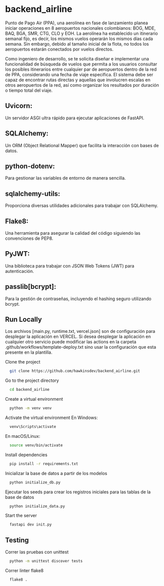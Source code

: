 # backend_airline
Punto de Pago Air (PPA), una aerolínea en fase de lanzamiento planea iniciar operaciones en 8 aeropuertos nacionales colombianos: BOG, MDE, BAQ, BGA, SMR, CTG, CLO y EOH. La aerolínea ha establecido un itinerario semanal fijo, es decir, los mismos vuelos operarán los mismos días cada semana. Sin embargo, debido al tamaño inicial de la flota, no todos los aeropuertos estarán conectados por vuelos directos.

Como ingeniero de desarrollo, se te solicita diseñar e implementar una funcionalidad de búsqueda de vuelos que permita a los usuarios consultar los posibles itinerarios entre cualquier par de aeropuertos dentro de la red de PPA, considerando una fecha de viaje específica. El sistema debe ser capaz de encontrar rutas directas y aquellas que involucren escalas en otros aeropuertos de la red, así como organizar los resultados por duración o tiempo total del viaje.

## Uvicorn:
Un servidor ASGI ultra rápido para ejecutar aplicaciones de FastAPI.
## SQLAlchemy:
Un ORM (Object Relational Mapper) que facilita la interacción con bases de datos.
## python-dotenv:
Para gestionar las variables de entorno de manera sencilla.
## sqlalchemy-utils:
Proporciona diversas utilidades adicionales para trabajar con SQLAlchemy.
## Flake8:
Una herramienta para asegurar la calidad del código siguiendo las convenciones de PEP8.
## PyJWT:
Una biblioteca para trabajar con JSON Web Tokens (JWT) para autenticación.
## passlib[bcrypt]:
Para la gestión de contraseñas, incluyendo el hashing seguro utilizando bcrypt.

## Run Locally
Los archivos [main.py, runtime.txt, vercel.json] son de configuración para desplegar la aplicación en VERCEL. Si desea desplegar la aplicación en cualquier otro servicio puede modificar las actions en la carpeta .github/workflows/template-deploy.txt sino usar la configuración que esta presente en la plantilla.

Clone the project
```bash
  git clone https://github.com/hawkinsdev/backend_airline.git
```

Go to the project directory
```bash
  cd backend_airline
```

Create a virtual environment
```bash
  python -m venv venv
```

Activate the virtual environment
En Windows:
```bash
  venv\Scripts\activate
```

En macOS/Linux:
```bash
  source venv/bin/activate
```

Install dependencies
```bash
  pip install -r requirements.txt
```

Inicializar la base de datos a partir de los modelos
```bash
  python initialize_db.py
```

Ejecutar los seeds para crear los registros iniciales para las tablas de la base de datos
```bash
  python initialize_data.py
```

Start the server
```bash
  fastapi dev init.py
```

## Testing
Correr las pruebas con unittest
```bash
  python -m unittest discover tests
```

Correr linter flake8
```bash
  flake8 .
```